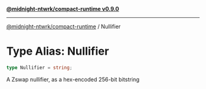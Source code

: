 [**@midnight-ntwrk/compact-runtime v0.9.0**](../README.md)

***

[@midnight-ntwrk/compact-runtime](../globals.md) / Nullifier

# Type Alias: Nullifier

```ts
type Nullifier = string;
```

A Zswap nullifier, as a hex-encoded 256-bit bitstring
